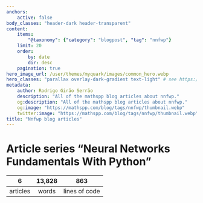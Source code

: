 ```yaml
---
anchors:
    active: false
body_classes: "header-dark header-transparent"
content:
    items:
        "@taxonomy": {"category": "blogpost", "tag": "nnfwp"}
    limit: 20
    order:
        by: date
        dir: desc
    pagination: true
hero_image_url: /user/themes/myquark/images/common_hero.webp
hero_classes: "parallax overlay-dark-gradient text-light" # see https://demo.getgrav.org/blog-skeleton/blog/hero-classes
metadata:
    author: Rodrigo Girão Serrão
    description: "All of the mathspp blog articles about nnfwp."
    og:description: "All of the mathspp blog articles about nnfwp."
    og:image: "https://mathspp.com/blog/tags/nnfwp/thumbnail.webp"
    twitter:image: "https://mathspp.com/blog/tags/nnfwp/thumbnail.webp"
title: "Nnfwp blog articles"
---
```



# Article series “Neural Networks Fundamentals With Python”


<table class="stats-table">
    <thead>
        <tr>
            <th style="text-align: center;">6</th>
            <th style="text-align: center;">13,828</th>
            <th style="text-align: center;">863</th>
        </tr>
    </thead>
    <tbody>
        <tr>
            <td style="text-align: center;">articles</td>
            <td style="text-align: center;">words</td>
            <td style="text-align: center;">lines of code</td>
        </tr>
    </tbody>
</table>